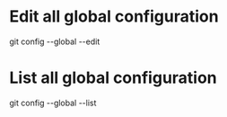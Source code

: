 # Edit all global configuration
git config --global --edit

# List all global configuration

git config --global --list
